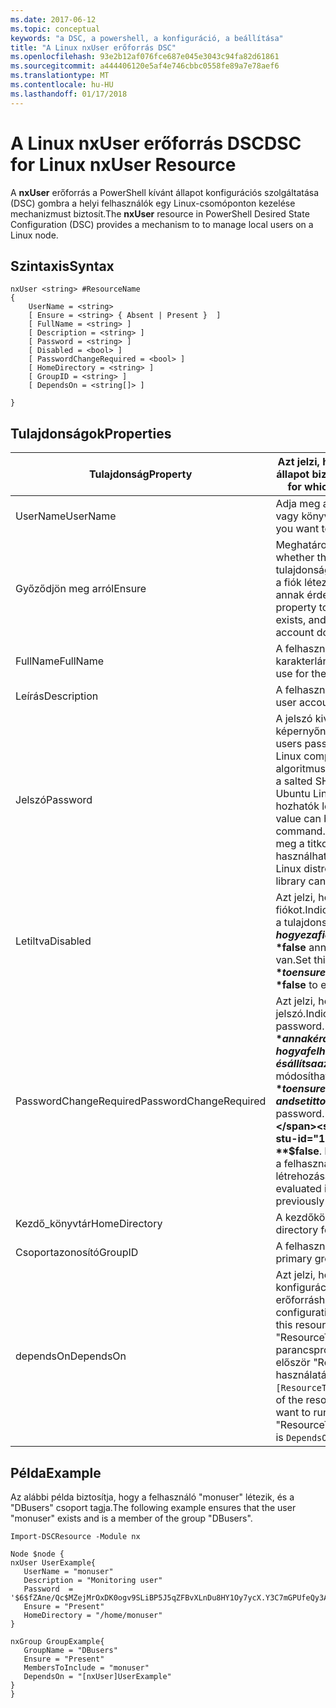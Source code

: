 ```yaml
---
ms.date: 2017-06-12
ms.topic: conceptual
keywords: "a DSC, a powershell, a konfiguráció, a beállítása"
title: "A Linux nxUser erőforrás DSC"
ms.openlocfilehash: 93e2b12af076fce687e045e3043c94fa82d61861
ms.sourcegitcommit: a444406120e5af4e746cbbc0558fe89a7e78aef6
ms.translationtype: MT
ms.contentlocale: hu-HU
ms.lasthandoff: 01/17/2018
---
```

# <a name="dsc-for-linux-nxuser-resource"></a><span data-ttu-id="1d0ba-103">A Linux nxUser erőforrás DSC</span><span class="sxs-lookup"><span data-stu-id="1d0ba-103">DSC for Linux nxUser Resource</span></span>

<span data-ttu-id="1d0ba-104">A **nxUser** erőforrás a PowerShell kívánt állapot konfigurációs szolgáltatása (DSC) gombra a helyi felhasználók egy Linux-csomóponton kezelése mechanizmust biztosít.</span><span class="sxs-lookup"><span data-stu-id="1d0ba-104">The **nxUser** resource in PowerShell Desired State Configuration (DSC) provides a mechanism to to manage local users on a Linux node.</span></span>

## <a name="syntax"></a><span data-ttu-id="1d0ba-105">Szintaxis</span><span class="sxs-lookup"><span data-stu-id="1d0ba-105">Syntax</span></span>

```
nxUser <string> #ResourceName
{
    UserName = <string>
    [ Ensure = <string> { Absent | Present }  ]
    [ FullName = <string> ]
    [ Description = <string> ]
    [ Password = <string> ]
    [ Disabled = <bool> ]
    [ PasswordChangeRequired = <bool> ]
    [ HomeDirectory = <string> ]
    [ GroupID = <string> ]
    [ DependsOn = <string[]> ]

}
```

## <a name="properties"></a><span data-ttu-id="1d0ba-106">Tulajdonságok</span><span class="sxs-lookup"><span data-stu-id="1d0ba-106">Properties</span></span>

|  <span data-ttu-id="1d0ba-107">Tulajdonság</span><span class="sxs-lookup"><span data-stu-id="1d0ba-107">Property</span></span> |  <span data-ttu-id="1d0ba-108">Azt jelzi, hogy a fiók nevét, amelyekhez egy adott állapot biztosításához.</span><span class="sxs-lookup"><span data-stu-id="1d0ba-108">Indicates the account name for which you want to ensure a specific state.</span></span> | 
|---|---|
| <span data-ttu-id="1d0ba-109">UserName</span><span class="sxs-lookup"><span data-stu-id="1d0ba-109">UserName</span></span>| <span data-ttu-id="1d0ba-110">Adja meg a helyet, ahol szeretne biztosítani egy fájl vagy könyvtár állapotát.</span><span class="sxs-lookup"><span data-stu-id="1d0ba-110">Specifies the location where you want to ensure the state for a file or directory.</span></span>| 
| <span data-ttu-id="1d0ba-111">Győződjön meg arról</span><span class="sxs-lookup"><span data-stu-id="1d0ba-111">Ensure</span></span>| <span data-ttu-id="1d0ba-112">Meghatározza, hogy a fiók létezik-e.</span><span class="sxs-lookup"><span data-stu-id="1d0ba-112">Specifies whether the account exists.</span></span> <span data-ttu-id="1d0ba-113">Állítsa be ezt a tulajdonságot "Elérhető" Győződjön meg arról, hogy a fiók létezik-e, és állítsa az értékét "Hiányzik", annak érdekében, hogy a fiók nem létezik.</span><span class="sxs-lookup"><span data-stu-id="1d0ba-113">Set this property to "Present" to ensure that the account exists, and set it to "Absent" to ensure that the account does not exist.</span></span>| 
| <span data-ttu-id="1d0ba-114">FullName</span><span class="sxs-lookup"><span data-stu-id="1d0ba-114">FullName</span></span>| <span data-ttu-id="1d0ba-115">A felhasználói fiók teljes nevét tartalmazó karakterlánc.</span><span class="sxs-lookup"><span data-stu-id="1d0ba-115">A string that contains the full name to use for the user account.</span></span>| 
| <span data-ttu-id="1d0ba-116">Leírás</span><span class="sxs-lookup"><span data-stu-id="1d0ba-116">Description</span></span>| <span data-ttu-id="1d0ba-117">A felhasználói fiók leírása.</span><span class="sxs-lookup"><span data-stu-id="1d0ba-117">The description for the user account.</span></span>| 
| <span data-ttu-id="1d0ba-118">Jelszó</span><span class="sxs-lookup"><span data-stu-id="1d0ba-118">Password</span></span>| <span data-ttu-id="1d0ba-119">A jelszó kivonatát a a felhasználók a megfelelő képernyőn a Linux-számítógép.</span><span class="sxs-lookup"><span data-stu-id="1d0ba-119">The hash of the users password in the appropriate form for the Linux computer.</span></span> <span data-ttu-id="1d0ba-120">Ez általában egy sózott SHA-256 algoritmust, vagy SHA-512 kivonat.</span><span class="sxs-lookup"><span data-stu-id="1d0ba-120">Typically, this is a salted SHA-256, or SHA-512 hash.</span></span> <span data-ttu-id="1d0ba-121">Debian és Ubuntu Linux ezt az értéket a mkpasswd paranccsal hozhatók létre.</span><span class="sxs-lookup"><span data-stu-id="1d0ba-121">On Debian and Ubuntu Linux, this value can be generated with the mkpasswd command.</span></span> <span data-ttu-id="1d0ba-122">Az egyéb Linux disztribúciókkal Python meg a titkosítási könyvtárban a titkosítási módszer használható a kivonat létrehozásához.</span><span class="sxs-lookup"><span data-stu-id="1d0ba-122">For other Linux distros, the crypt method of Python’s Crypt library can be used to generate the hash.</span></span>| 
| <span data-ttu-id="1d0ba-123">Letiltva</span><span class="sxs-lookup"><span data-stu-id="1d0ba-123">Disabled</span></span>| <span data-ttu-id="1d0ba-124">Azt jelzi, hogy engedélyezve van-e a fiókot.</span><span class="sxs-lookup"><span data-stu-id="1d0ba-124">Indicates whether the account is enabled.</span></span> <span data-ttu-id="1d0ba-125">Ez a tulajdonság beállítása **$true** annak érdekében, hogy ez a fiók le van tiltva, és állítsa az értékét **$false** annak érdekében, hogy engedélyezve van.</span><span class="sxs-lookup"><span data-stu-id="1d0ba-125">Set this property to **$true** to ensure that this account is disabled, and set it to **$false** to ensure that it is enabled.</span></span>| 
| <span data-ttu-id="1d0ba-126">PasswordChangeRequired</span><span class="sxs-lookup"><span data-stu-id="1d0ba-126">PasswordChangeRequired</span></span>| <span data-ttu-id="1d0ba-127">Azt jelzi, hogy a felhasználók módosíthatják-e a jelszó.</span><span class="sxs-lookup"><span data-stu-id="1d0ba-127">Indicates whether the user can change the password.</span></span> <span data-ttu-id="1d0ba-128">Ez a tulajdonság beállítása **$true** annak érdekében, hogy a felhasználó nem tudja módosítani a jelszavát, és állítsa az értékét **$false** a felhasználó módosíthatja a jelszót.</span><span class="sxs-lookup"><span data-stu-id="1d0ba-128">Set this property to **$true** to ensure that the user cannot change the password, and set it to **$false** to allow the user to change the password.</span></span> <span data-ttu-id="1d0ba-129">Az alapértelmezett érték **$false**.</span><span class="sxs-lookup"><span data-stu-id="1d0ba-129">The default value is **$false**.</span></span> <span data-ttu-id="1d0ba-130">Ez a tulajdonság csak akkor értékeli ki, ha a felhasználói fiók korábban már nem létezik, és létrehozása folyamatban van.</span><span class="sxs-lookup"><span data-stu-id="1d0ba-130">This property is only evaluated if the user account did not exist previously and is being created.</span></span>| 
| <span data-ttu-id="1d0ba-131">Kezdő_könyvtár</span><span class="sxs-lookup"><span data-stu-id="1d0ba-131">HomeDirectory</span></span>| <span data-ttu-id="1d0ba-132">A kezdőkönyvtár az felhasználó számára.</span><span class="sxs-lookup"><span data-stu-id="1d0ba-132">The home directory for the user.</span></span>| 
| <span data-ttu-id="1d0ba-133">Csoportazonosító</span><span class="sxs-lookup"><span data-stu-id="1d0ba-133">GroupID</span></span>| <span data-ttu-id="1d0ba-134">A felhasználó elsődleges csoportos azonosítója.</span><span class="sxs-lookup"><span data-stu-id="1d0ba-134">The primary group ID for the user.</span></span>| 
| <span data-ttu-id="1d0ba-135">dependsOn</span><span class="sxs-lookup"><span data-stu-id="1d0ba-135">DependsOn</span></span> | <span data-ttu-id="1d0ba-136">Azt jelzi, hogy egy másik erőforrás konfigurációjának kell futtatni, mielőtt ehhez az erőforráshoz van konfigurálva.</span><span class="sxs-lookup"><span data-stu-id="1d0ba-136">Indicates that the configuration of another resource must run before this resource is configured.</span></span> <span data-ttu-id="1d0ba-137">Például ha a típus: "ResourceType" erőforrás konfigurációs parancsprogram-blokk futtatni kívánt azonosító először "ResourceName", az e tulajdonság használatával szintaxisa a következő `DependsOn = "[ResourceType]ResourceName"`.</span><span class="sxs-lookup"><span data-stu-id="1d0ba-137">For example, if the ID of the resource configuration script block that you want to run first is "ResourceName" and its type is "ResourceType", the syntax for using this property is `DependsOn = "[ResourceType]ResourceName"`.</span></span>| 

## <a name="example"></a><span data-ttu-id="1d0ba-138">Példa</span><span class="sxs-lookup"><span data-stu-id="1d0ba-138">Example</span></span>

<span data-ttu-id="1d0ba-139">Az alábbi példa biztosítja, hogy a felhasználó "monuser" létezik, és a "DBusers" csoport tagja.</span><span class="sxs-lookup"><span data-stu-id="1d0ba-139">The following example ensures that the user "monuser" exists and is a member of the group "DBusers".</span></span>

```
Import-DSCResource -Module nx 

Node $node {
nxUser UserExample{
   UserName = "monuser"
   Description = "Monitoring user"
   Password  =    '$6$fZAne/Qc$MZejMrOxDK0ogv9SLiBP5J5qZFBvXLnDu8HY1Oy7ycX.Y3C7mGPUfeQy3A82ev3zIabhDQnj2ayeuGn02CqE/0'
   Ensure = "Present"
   HomeDirectory = "/home/monuser"
}
 
nxGroup GroupExample{
   GroupName = "DBusers"
   Ensure = "Present"
   MembersToInclude = "monuser"
   DependsOn = "[nxUser]UserExample"            
}
}
```

